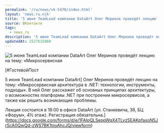 ```yaml
---
permalink: '/ru/news/vk-5470/index.html'
layout: 'news.ru.njk'
title: '5 июня TeamLead компании DataArt Олег Меринов проведёт лекцию'
source: ВКонтакте
tags:
  - news_ru
description: '5 июня TeamLead компании DataArt Олег Меринов проведёт лекцию'
updatedAt: 1527615060
---
```

![5 июня TeamLead компании DataArt Олег Меринов проведёт лекцию на тему: «Микросервисная](https://sun9-24.userapi.com/eC-T1Vx6bKMrPgqbnATbpPE7O-D8x9sYBoUj6g/A4FaX3bXvCM.jpg)

[#ГостевойПост

5 июня TeamLead компании DataArt] Олег Меринов проведёт лекцию на тему: «Микросервисная архитектура в .NET: технологии, инструменты, подходы». В ней Олег расскажет об основных принципах архитектуры, о возможностях платформы .NET при построении микросервисов, а также как решить возникающие проблемы.

Лекция состоится в 18:00 в офисе DataArt (ул. Станкевича, 36, БЦ «Форум», 4½ этаж). Регистрация обязательна.](https://docs.google.com/forms/d/e/1FAIpQLSeppWqX4TLvzSEAKpfaxoN5JrScA0QwQd-zWS7BK1toyAhcJQ/viewform)
